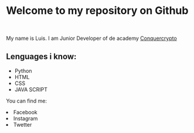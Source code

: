 <!DOCTYPE html>
<p><img src="https://github.com/liskoo1/liskoo1/assets/106185848/eda484f0-e9d3-49ca-a1a9-21c7d56202a0" alt=""></p>
<h1><b>Welcome to my repository on Github</b></h1>
<br>
<p>My name is Luis. I am Junior Developer of  de academy <a href="https://www.conquercrypto.com">Conquercrypto </a></p>
<h2> Lenguages i know:</h2>
<ul>
<li>Python</li>
<li>HTML</li>
<li>CSS</li>
<li>JAVA SCRIPT</li>
</ul>
<p>You can find me:</p>
<li>Facebook</li>
<li>Instagram</li>
<li>Twetter</li>
<br>
<p><img src="https://github-readme-stats.vercel.app/api?username=liskoo1" alt=""></p>

   
